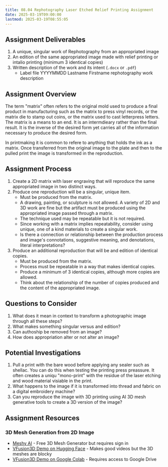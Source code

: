 ```yaml
---
title: 08.04 Rephotography Laser Etched Relief Printing Assignment
date: 2025-03-19T09:00:00
lastmod: 2025-03-19T08:55:05
---
```


## Assignment Deliverables

1. A unique, singular work of Rephotography from an appropriated image
2. An edition of the same appropriated image made with relief printing or intalio printing (minimum 3 identical copies)
3. Written description of the work and its intent (`.docx` or `.pdf`)
   - Label file YYYYMMDD Lastname Firstname rephotography work description

## Assignment Overview

The term "matrix" often refers to the original mold used to produce a final product in manufacturing such as the matrix to press vinyl records, or the matrix die to stamp out coins, or the matrix used to cast letterpress letters. The matrix is a means to an end. It is an intermdieary rather than the final result. It is the inverse of the desired form yet carries all of the information necessary to produce the desired form.

In printmaking it is common to refere to anything that holds the ink as a matrix. Once transferred from the original image to the plate and then to the pulled print the image is transformed in the reproduction.

## Assignment Process

1. Create a 2D matrix with laser engraving that will reproduce the same appropriated image in two distinct ways.
2. Produce one reproduction will be a singular, unique item.
   - Must be produced from the matrix.
   - A drawing, painting, or sculpture is not allowed. A variety of 2D and 3D work are fine but the artifact must be produced using the appropriated image passed through a matrix.
   - The technique used may be repeatable but it is not required.
   - Since working with a matrix implies repeatability, consider using unique, one of a kind materials to create a singular work.
   - Is there a connection or relationship between the production process and image's connotations, suggestive meaning, and denotations, literal interpretations?
3. Produce an additional reproduction that will be and edition of identical copies.
   - Must be produced from the matrix.
   - Process must be repeatable in a way that makes identical copies.
   - Produce a minimum of 3 identical copies, although more copies are allowed.
   - Think about the relationship of the number of copies produced and the content of the appropriated image.

## Questions to Consider

1. What does it mean in context to transform a photographic image through all these steps?
2. What makes something singular versus and edition?
3. Can authoship be removed from an image?
4. How does appropriation alter or not alter an image?

## Potential Investigations

1. Pull a print with the bare wood before applying any sealer such as shellac. You can do this when testing the printing press preassure. It often creates a uniqu "mono-print" with the residue of the laser etching and wood material visiable in the print.
2. What happens to the image if it is transformed into thread and fabric on a digital embroidery machine?
3. Can you reproduce the image with 3D printing using AI 3D mesh generative tools to create a 3D version of the image?

## Assignment Resources

### 3D Mesh Generation from 2D Image

- [Meshy AI](https://www.meshy.ai/) - Free 3D Mesh Generator but requires sign in
- [VFusion3D Demo on Hugging Face](https://huggingface.co/spaces/facebook/VFusion3D) - Makes good videos but the 3D meshes are blocky
- [VFusion3D Demo on Google Colab](https://github.com/whatmakeart/VFusion3D-colab) - Requires access to Google Drive
